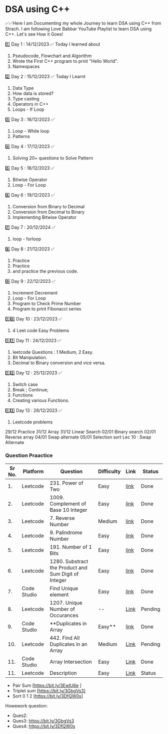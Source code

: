 <h1> DSA using C++</h1>
✅✅Here I am Documenting my whole Journey to learn DSA using C++ from Strach. I am following Love Babbar YouTube Playlist to learn DSA using C++.
Let's see How it Goes!

1️⃣ Day 1 : 14/12/2023 ✅
Today I learned about
1. Pseudocode, Flowchart and Algorithm
2. Wrote the First C++ program to print "Hello World".
3. Namespaces

2️⃣ Day 2 : 15/12/2023 ✅
Today I Learnt
1. Data Type
2. How data is stored?
3. Type casting
4. Operators in C++
5. Loops - If Loop

3️⃣ Day 3 : 16/12/2023 ✅
1. Loop - While loop
3. Patterns

4️⃣ Day 4 : 17/12/2023 ✅
1. Solving 20+ questions to Solve Pattern

5️⃣ Day 5 : 18/12/2023 ✅
1. Bitwise Operator
2. Loop - For Loop
 
6️⃣ Day 6 : 19/12/2023 ✅
1. Conversion from Binary to Decimal
2. Conversion from Decimal to Binary
3. Implementing Bitwise Operator

7️⃣ Day 7 : 20/12/2024 ✅
1. loop - forloop

8️⃣ Day 8 : 21/12/2023 ✅
1. Practice
2. Practice
3. and practice the previous code.
 
9️⃣ Day 9 : 22/12/2023 ✅
1. Increment Decrement
2. Loop - For Loop
3. Program to Check Prime Number
4. Program to print Fibonacci series

1️⃣0️⃣ Day 10 : 23/12/2023 ✅
1. 4 Leet code Easy Problems

1️⃣1️⃣ Day 11 : 24/12/2023 ✅
1. leetcode Questions : 1 Medium, 2 Easy.
2. Bit Manipulation.
3. Decimal to Binary conversion and vice versa.

1️⃣2️⃣ Day 12 : 25/12/2023 ✅
1. Switch case
2. Break ; Continue;
3. Functions
4. Creating various Functions.
   
1️⃣3️⃣ Day 13 : 26/12/2023 ✅
1. Leetcode problems

29/12 Practice
31/12 Array
31/12 Linear Search
02/01 Binary search
02/01 Reverse array
04/01 Swap alternate
05/01 Selection sort
Lec 10 : Swap Alternate


### Question Praactice
|Sr No.| Platform  | Question | Difficulty | Link | Status |
|------- | ------------- | ----------| ----------| -------| ------|
|1. |Leetcode | 231. Power of Two  | Easy | [link](https://leetcode.com/problems/power-of-two/) |Done|
|2. |Leetcode | 1009. Complement of Base 10 Integer  | Easy | [link](https://leetcode.com/problems/complement-of-base-10-integer/)|Done|
|3. |Leetcode | 7. Reverse Number  | Medium |[link](https://leetcode.com/problems/reverse-integer/) |Done|
|4. |Leetcode | 9. Palindrome Number  | Easy | [link](https://leetcode.com/problems/palindrome-number/) |Done|
|5. |Leetcode | 191. Number of 1 Bits | Easy | [link](https://leetcode.com/problems/number-of-1-bits/) |Done|
|6. |Leetcode | 1280. Substract the Product and Sum Digit of Integer  | Easy | [link](https://leetcode.com/problems/subtract-the-product-and-sum-of-digits-of-an-integer/) |Done|
|7. |Code Studio | Find Unique element | Easy | [link](https://bit.ly/3y01Zdu)| Done|
|8. |Leetcode | 1207. Unique Number of Occurances | -- | [Link](https://leetcode.com/problems/unique-number-of-occurrences/) | Pending |
|9. |Code Studio |**Duplicates in Array|Easy**|[link](https://bit.ly/3dm6bdZ) | Done |
|10. |Leetcode| 442. Find All Duplicates in an Array |Medium |[Link](https://leetcode.com/problems/find-all-duplicates-in-an-array/description/) | Pending|
|11. |Code Studio |Array Intersection | Easy |[Link](https://bit.ly/3Il0c7n)| Done |
|11. |Leetcode |Description |Easy|[Link]()| Status |


- Pair Sum [https://bit.ly/3EwlU6e ]
- Triplet sum [https://bit.ly/3GbgVs3]
- Sort 0 1 2 [https://bit.ly/3DfQW0s]

Howework question:
- Ques2:  
- Ques3: https://bit.ly/3GbgVs3 
- Ques4: https://bit.ly/3DfQW0s 

